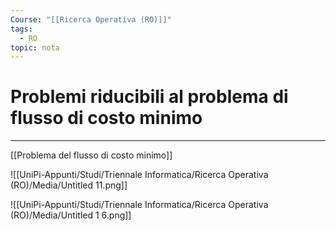 ```yaml
---
Course: "[[Ricerca Operativa (RO)]]"
tags:
  - RO
topic: nota
---
```


# Problemi riducibili al problema di flusso di costo minimo
---
[[Problema del flusso di costo minimo]]

![[UniPi-Appunti/Studi/Triennale Informatica/Ricerca Operativa (RO)/Media/Untitled 11.png]]

![[UniPi-Appunti/Studi/Triennale Informatica/Ricerca Operativa (RO)/Media/Untitled 1 6.png]]

